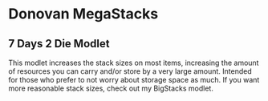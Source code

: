 # Donovan MegaStacks

## 7 Days 2 Die Modlet

This modlet increases the stack sizes on most items, increasing the amount of resources you can carry and/or store by a very large amount. Intended for those who prefer to not worry about storage space as much. If you want more reasonable stack sizes, check out my BigStacks modlet.
